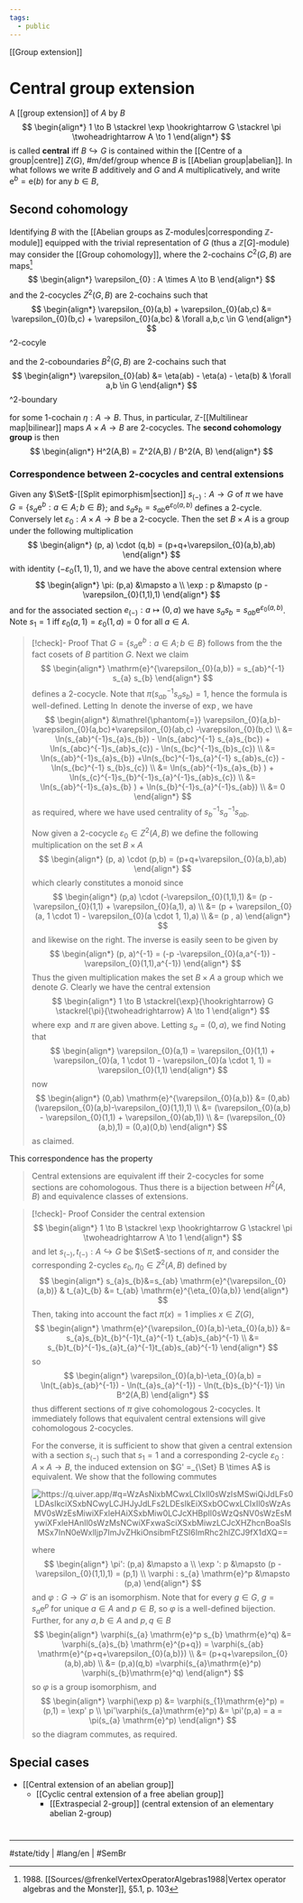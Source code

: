 ```yaml
---
tags:
  - public
---
```

[[Group extension]]
# Central group extension

A [[group extension]] of $A$ by $B$
$$
\begin{align*}
1 \to B \stackrel \exp \hookrightarrow G \stackrel \pi \twoheadrightarrow A \to 1
\end{align*}
$$
is called **central** iff $B \hookrightarrow G$ is contained within the [[Centre of a group|centre]] $Z(G)$, #m/def/group whence $B$ is [[Abelian group|abelian]].
In what follows we write $B$ additively and $G$ and $A$ multiplicatively,
and write $\mathrm{e}^b = \mathrm{e}(b)$ for any $b \in B$,

## Second cohomology

Identifying $B$ with the [[Abelian groups as Z-modules|corresponding $\mathbb Z$-module]] equipped with the trivial representation of $G$ (thus a $\mathbb{Z}[G]$-module) may consider the [[Group cohomology]], where the 2-cochains $C^2(G,B)$ are maps[^1988]
$$
\begin{align*}
\varepsilon_{0} : A \times A \to B
\end{align*}
$$
and the 2-cocycles $Z^2(G, B)$ are 2-cochains such that
$$
\begin{align*}
\varepsilon_{0}(a,b) + \varepsilon_{0}(ab,c) &= \varepsilon_{0}(b,c) + \varepsilon_{0}(a,bc) & \forall a,b,c \in G
\end{align*}
$$
^2-cocyle

and the 2-coboundaries $B^2(G,B)$ are 2-cochains such that
$$
\begin{align*}
\varepsilon_{0}(ab) &= \eta(ab) - \eta(a) - \eta(b) & \forall a,b \in G
\end{align*}
$$
^2-boundary

for some 1-cochain $\eta : A \to B$.
Thus, in particular, $\mathbb{Z}$-[[Multilinear map|bilinear]] maps $A \times A \to B$ are 2-cocycles.
The **second cohomology group** is then
$$
\begin{align*}
H^2(A,B) = Z^2(A,B) / B^2(A, B)
\end{align*}
$$

### Correspondence between 2-cocycles and central extensions

Given any $\Set$-[[Split epimorphism|section]]  $s_{(-)} : A \to G$ of $\pi$ we have $G = \{ s_{a}\mathrm{e}^b : a \in A ; b \in B \}$; 
and $s_{a}s_{b} = s_{ab}\mathrm{e}^{\varepsilon_{0}(a,b)}$ defines a 2-cycle.
Conversely let $\varepsilon_{0}:A \times A \to B$ be a 2-cocycle.
Then the set $B \times A$ is a group under the following multiplication
$$
\begin{align*}
(p, a) \cdot (q,b) = (p+q+\varepsilon_{0}(a,b),ab)
\end{align*}
$$
with identity $(-\varepsilon_{0}(1,1),1)$, and we have the above central extension where
$$
\begin{align*}
\pi: (p,a) &\mapsto a \\
\exp : p &\mapsto (p - \varepsilon_{0}(1,1),1)
\end{align*}
$$
and for the associated section $e_{(-)} : a \mapsto (0,a)$ we have $s_{a}s_{b} = s_{ab}  \mathrm{e}^{\varepsilon_{0}(a,b)}$.
Note $s_{1} = 1$ iff $\varepsilon_{0}(a,1)=\varepsilon_{0}(1,a)=0$ for all $a \in A$.

> [!check]- Proof
> That $G = \{ s_{a} \mathrm{e}^b : a \in A ; b \in B \}$ follows from the the fact cosets of $B$ partition $G$.
> Next we claim
> $$
> \begin{align*}
> \mathrm{e}^{\varepsilon_{0}(a,b)} = s_{ab}^{-1} s_{a} s_{b}
> \end{align*}
> $$
> defines a 2-cocycle.
> Note that $\pi(s_{ab}^{-1}s_{a} s_{b}) = 1$, hence the formula is well-defined.
> Letting $\ln$ denote the inverse of $\exp$, we have
> $$
> \begin{align*}
> &\mathrel{\phantom{=}} \varepsilon_{0}(a,b)- \varepsilon_{0}(a,bc)+\varepsilon_{0}(ab,c) -\varepsilon_{0}(b,c) \\
> &= \ln(s_{ab}^{-1}s_{a}s_{b}) - \ln(s_{abc}^{-1} s_{a}s_{bc}) + \ln(s_{abc}^{-1}s_{ab}s_{c}) - \ln(s_{bc}^{-1}s_{b}s_{c}) \\
> &= \ln(s_{ab}^{-1}s_{a}s_{b}) +\ln(s_{bc}^{-1}s_{a}^{-1} s_{ab}s_{c}) - \ln(s_{bc}^{-1} s_{b}s_{c}) \\ 
> &= \ln(s_{ab}^{-1}s_{a}s_{b} ) + \ln(s_{c}^{-1}s_{b}^{-1}s_{a}^{-1}s_{ab}s_{c}) \\
> &= \ln(s_{ab}^{-1}s_{a}s_{b} ) + \ln(s_{b}^{-1}s_{a}^{-1}s_{ab}) \\
> &= 0
> \end{align*}
> $$
> as required, where we have used centrality of $s_{b}^{-1}s_{a}^{-1}s_{ab}$.
> 
> Now given a 2-cocycle $\varepsilon_{0} \in Z^2(A,B)$ we define the following multiplication on the set $B \times A$
> $$
> \begin{align*}
> (p, a) \cdot (p,b) = (p+q+\varepsilon_{0}(a,b),ab)
> \end{align*}
> $$
> which clearly constitutes a monoid since
> $$
> \begin{align*}
> (p,a) \cdot (-\varepsilon_{0}(1,1),1) &= (p - \varepsilon_{0}(1,1) + \varepsilon_{0}(a,1), a) \\
> &= (p + \varepsilon_{0}(a, 1  \cdot 1) - \varepsilon_{0}(a \cdot 1, 1),a) \\
> &= (p , a)
> \end{align*}
> $$
> and likewise on the right.
> The inverse is easily seen to be given by
> $$
> \begin{align*}
> (p, a)^{-1} = (-p -\varepsilon_{0}(a,a^{-1}) -\varepsilon_{0}(1,1),a^{-1})
> \end{align*}
> $$
> Thus the given multiplication makes the set $B \times A$ a group which we denote $G$.
> Clearly we have the central extension
> $$
> \begin{align*}
> 1 \to B \stackrel{\exp}{\hookrightarrow} G \stackrel{\pi}{\twoheadrightarrow} A \to 1
> \end{align*}
> $$
> where $\exp$ and $\pi$ are given above.
> Letting $s_{a} = (0,a)$, we find
> Noting that
> $$
> \begin{align*}
> \varepsilon_{0}(a,1) = \varepsilon_{0}(1,1) + \varepsilon_{0}(a, 1 \cdot 1) - \varepsilon_{0}(a \cdot 1, 1) = \varepsilon_{0}(1,1)
> \end{align*}
> $$
> now
> $$
> \begin{align*}
> (0,ab) \mathrm{e}^{\varepsilon_{0}(a,b)} &= 
> (0,ab)(\varepsilon_{0}(a,b)-\varepsilon_{0}(1,1),1) \\
> &= (\varepsilon_{0}(a,b) - \varepsilon_{0}(1,1) + \varepsilon_{0}(ab,1)) \\
> &= (\varepsilon_{0}(a,b),1) = (0,a)(0,b)
> \end{align*}
> $$
> as claimed. <span class="QED"/>

This correspondence has the property

> Central extensions are equivalent iff their 2-cocycles for some sections are cohomologous.
> Thus there is a bijection between $H^2(A,B)$ and equivalence classes of extensions.

> [!check]- Proof
> Consider the central extension
> $$
> \begin{align*}
> 1 \to B \stackrel \exp \hookrightarrow G \stackrel \pi \twoheadrightarrow A \to 1
> \end{align*}
> $$
> and let $s_{(-)}, t_{(-)} : A \hookrightarrow G$ be $\Set$-sections of $\pi$,
> and consider the corresponding 2-cycles $\varepsilon_{0},\eta_{0} \in Z^2(A,B)$ defined by
> $$
> \begin{align*}
> s_{a}s_{b}&=s_{ab} \mathrm{e}^{\varepsilon_{0}(a,b)}
> &
> t_{a}t_{b} &= t_{ab} \mathrm{e}^{\eta_{0}(a,b)}
> \end{align*}
> $$
> Then, taking into account the fact $\pi(x)= 1$ implies $x \in Z(G)$,
> $$
> \begin{align*}
> \mathrm{e}^{\varepsilon_{0}(a,b)-\eta_{0}(a,b)} &= s_{a}s_{b}t_{b}^{-1}t_{a}^{-1} t_{ab}s_{ab}^{-1} \\
> &= s_{b}t_{b}^{-1}s_{a}t_{a}^{-1}t_{ab}s_{ab}^{-1}
> \end{align*}
> $$
> so
> $$
> \begin{align*}
> \varepsilon_{0}(a,b)-\eta_{0}(a,b) = \ln(t_{ab}s_{ab}^{-1}) - \ln(t_{a}s_{a}^{-1}) - \ln(t_{b}s_{b}^{-1}) \in B^2(A,B)
> \end{align*}
> $$
> thus different sections of $\pi$ give cohomologous 2-cocycles.
> It immediately follows that equivalent central extensions will give cohomologous 2-cocycles.
> 
> For the converse, it is sufficient to show that given a central extension with a section $s_{(-)}$ such that $s_{1}= 1$ and a corresponding 2-cycle $\varepsilon_{0} : A \times A \to B$,
> the induced extension on $G' =_{\Set} B \times A$ is equivalent.
> We show that the following commutes
> 
> <p align="center"><img align="center" src="https://i.upmath.me/svg/%0A%5Cusetikzlibrary%7Bcalc%7D%0A%5Cusetikzlibrary%7Bdecorations.pathmorphing%7D%0A%5Ctikzset%7Bcurve%2F.style%3D%7Bsettings%3D%7B%231%7D%2Cto%20path%3D%7B(%5Ctikztostart)%0A%20%20%20%20..%20controls%20(%24(%5Ctikztostart)!%5Cpv%7Bpos%7D!(%5Ctikztotarget)!%5Cpv%7Bheight%7D!270%3A(%5Ctikztotarget)%24)%0A%20%20%20%20and%20(%24(%5Ctikztostart)!1-%5Cpv%7Bpos%7D!(%5Ctikztotarget)!%5Cpv%7Bheight%7D!270%3A(%5Ctikztotarget)%24)%0A%20%20%20%20..%20(%5Ctikztotarget)%5Ctikztonodes%7D%7D%2C%0A%20%20%20%20settings%2F.code%3D%7B%5Ctikzset%7Bquiver%2F.cd%2C%231%7D%0A%20%20%20%20%20%20%20%20%5Cdef%5Cpv%23%231%7B%5Cpgfkeysvalueof%7B%2Ftikz%2Fquiver%2F%23%231%7D%7D%7D%2C%0A%20%20%20%20quiver%2F.cd%2Cpos%2F.initial%3D0.35%2Cheight%2F.initial%3D0%7D%0A%25%20TikZ%20arrowhead%2Ftail%20styles.%0A%5Ctikzset%7Btail%20reversed%2F.code%3D%7B%5Cpgfsetarrowsstart%7Btikzcd%20to%7D%7D%7D%0A%5Ctikzset%7B2tail%2F.code%3D%7B%5Cpgfsetarrowsstart%7BImplies%5Breversed%5D%7D%7D%7D%0A%5Ctikzset%7B2tail%20reversed%2F.code%3D%7B%5Cpgfsetarrowsstart%7BImplies%7D%7D%7D%0A%25%20TikZ%20arrow%20styles.%0A%5Ctikzset%7Bno%20body%2F.style%3D%7B%2Ftikz%2Fdash%20pattern%3Don%200%20off%201mm%7D%7D%0A%25%20https%3A%2F%2Fq.uiver.app%2F%23q%3DWzAsNixbMCwxLCIxIl0sWzIsMSwiQiJdLFs0LDAsIkciXSxbNCwyLCJHJyJdLFs2LDEsIkEiXSxbOCwxLCIxIl0sWzAsMV0sWzEsMiwiXFxleHAiXSxbMiw0LCJcXHBpIl0sWzQsNV0sWzEsMywiXFxleHAnIl0sWzMsNCwiXFxwaSciXSxbMiwzLCJcXHZhcnBoaSIsMSx7InN0eWxlIjp7ImJvZHkiOnsibmFtZSI6ImRhc2hlZCJ9fX1dXQ%3D%3D%0A%5C%5B%5Cbegin%7Btikzcd%7D%0A%09%26%26%26%26%20G%20%5C%5C%0A%091%20%26%26%20B%20%26%26%26%26%20A%20%26%26%201%20%5C%5C%0A%09%26%26%26%26%20%7BG'%7D%0A%09%5Carrow%5B%22%5Cpi%22%2C%20from%3D1-5%2C%20to%3D2-7%5D%0A%09%5Carrow%5B%22%5Cvarphi%22%7Bdescription%7D%2C%20dashed%2C%20from%3D1-5%2C%20to%3D3-5%5D%0A%09%5Carrow%5Bfrom%3D2-1%2C%20to%3D2-3%5D%0A%09%5Carrow%5B%22%5Cexp%22%2C%20from%3D2-3%2C%20to%3D1-5%5D%0A%09%5Carrow%5B%22%7B%5Cexp'%7D%22%2C%20from%3D2-3%2C%20to%3D3-5%5D%0A%09%5Carrow%5Bfrom%3D2-7%2C%20to%3D2-9%5D%0A%09%5Carrow%5B%22%7B%5Cpi'%7D%22%2C%20from%3D3-5%2C%20to%3D2-7%5D%0A%5Cend%7Btikzcd%7D%5C%5D%0A#invert" alt="https://q.uiver.app/#q=WzAsNixbMCwxLCIxIl0sWzIsMSwiQiJdLFs0LDAsIkciXSxbNCwyLCJHJyJdLFs2LDEsIkEiXSxbOCwxLCIxIl0sWzAsMV0sWzEsMiwiXFxleHAiXSxbMiw0LCJcXHBpIl0sWzQsNV0sWzEsMywiXFxleHAnIl0sWzMsNCwiXFxwaSciXSxbMiwzLCJcXHZhcnBoaSIsMSx7InN0eWxlIjp7ImJvZHkiOnsibmFtZSI6ImRhc2hlZCJ9fX1dXQ==" /></p>
> 
> where
> $$
> \begin{align*}
> \pi': (p,a) &\mapsto a \\
> \exp ': p &\mapsto (p - \varepsilon_{0}(1,1),1) = (p,1) \\
> \varphi : s_{a} \mathrm{e}^p &\mapsto (p,a)
> \end{align*}
> $$
> and $\varphi : G \to G'$ is an isomorphism.
> Note that for every $g \in G$, $g = s_{a} \mathrm{e}^p$ for unique $a \in A$ and $p \in B$,
> so $\varphi$ is a well-defined bijection.
> Further, for any $a,b \in A$ and $p,q \in B$
> $$
> \begin{align*}
> \varphi(s_{a} \mathrm{e}^p s_{b} \mathrm{e}^q) &= \varphi(s_{a}s_{b} \mathrm{e}^{p+q}) 
> = \varphi(s_{ab} \mathrm{e}^{p+q+\varepsilon_{0}(a,b)}) \\
> &= (p+q+\varepsilon_{0}(a,b),ab) \\
> &= (p,a)(q,b) =\varphi(s_{a}\mathrm{e}^p) \varphi(s_{b}\mathrm{e}^q)
> \end{align*}
> $$
> so $\varphi$ is a group isomorphism, and
> $$
> \begin{align*}
> \varphi(\exp p) 
> &= \varphi(s_{1}\mathrm{e}^p) 
> = (p,1) = \exp' p \\
> \pi'\varphi(s_{a}\mathrm{e}^p) 
> &= \pi'(p,a) = a = \pi(s_{a} \mathrm{e}^p)
> \end{align*}
> $$
> so the diagram commutes,
> as required. <span class="QED"/>


  [^1988]: 1988\. [[Sources/@frenkelVertexOperatorAlgebras1988|Vertex operator algebras and the Monster]], §5.1, p. 103

## Special cases

- [[Central extension of an abelian group]]
  - [[Cyclic central extension of a free abelian group]]
    - [[Extraspecial 2-group]] (central extension of an elementary abelian 2-group)
#
---
#state/tidy | #lang/en | #SemBr
